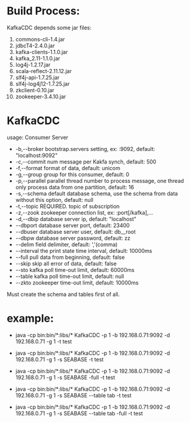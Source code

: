 # Build Process:
KafkaCDC depends some jar files:
1. commons-cli-1.4.jar
2. jdbcT4-2.4.0.jar
3. kafka-clients-1.1.0.jar
4. kafka_2.11-1.1.0.jar
5. log4j-1.2.17.jar
6. scala-reflect-2.11.12.jar
7. slf4j-api-1.7.25.jar
8. slf4j-log4j12-1.7.25.jar
9. zkclient-0.10.jar
10. zookeeper-3.4.10.jar

# KafkaCDC
usage: Consumer Server
* -b,--broker <arg>      bootstrap.servers setting, ex: <node>:9092, default: "localhost:9092"
* -c,--commit <arg>      num message per Kakfa synch, default: 500
* -f,--format <arg>      format of data, default: unicom
* -g,--group <arg>       group for this consumer, default: 0
* -p,--parallel <arg>    parallel thread number to process message, one thread only process data from one partition, default: 16
* -s,--schema <arg>      default database schema, use the schema from data without this option, default: null
* -t,--topic <arg>       REQUIRED. topic of subscription
* -z,--zook <arg>        zookeeper connection list, ex: <node>:port[/kafka],...
* -d,--dbip <arg>        database server ip, default: "localhost"
*    --dbport <arg>      database server port, default: 23400
*    --dbuser <arg>      database server user, default: db__root
*    --dbpw <arg>        database server password, default: zz
*    --delim <arg>       field delimiter, default: ','(comma)
*    --interval <arg>    the print state time interval, default: 10000ms
*    --full              pull data from beginning, default: false
*    --skip              skip all error of data, default: false
*    --sto <arg>         kafka poll time-out limit, default: 60000ms
*    --table <arg>       kafka poll time-out limit, default: null
*    --zkto <arg>        zookeeper time-out limit, default: 10000ms

Must create the schema and tables first of all.
# example:
* java -cp bin:bin/\*:libs/\* KafkaCDC -p 1 -b 192.168.0.71:9092 -d 192.168.0.71 -g 1 -t test

* java -cp bin:bin/\*:libs/\* KafkaCDC -p 1 -b 192.168.0.71:9092 -d 192.168.0.71 -g 1 -s SEABASE -t test
* java -cp bin:bin/\*:libs/\* KafkaCDC -p 1 -b 192.168.0.71:9092 -d 192.168.0.71 -g 1 -s SEABASE -full -t test

* java -cp bin:bin/\*:libs/\* KafkaCDC -p 1 -b 192.168.0.71:9092 -d 192.168.0.71 -g 1 -s SEABASE --table tab -t test
* java -cp bin:bin/\*:libs/\* KafkaCDC -p 1 -b 192.168.0.71:9092 -d 192.168.0.71 -g 1 -s SEABASE --table tab -full -t test
